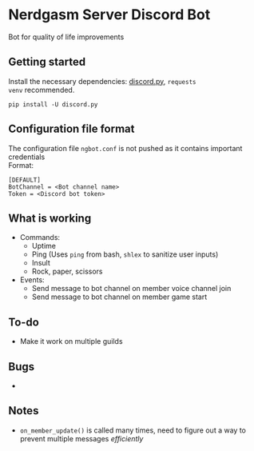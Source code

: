 # Nerdgasm Server Discord Bot
Bot for quality of life improvements

## Getting started
Install the necessary dependencies: [discord.py](https://discordpy.readthedocs.io/en/latest/), `requests`\
`venv` recommended.
```
pip install -U discord.py
```

## Configuration file format
The configuration file `ngbot.conf` is not pushed as it contains important credentials\
Format:
```
[DEFAULT]
BotChannel = <Bot channel name>
Token = <Discord bot token>
```

## What is working
- Commands:
  - Uptime
  - Ping (Uses `ping` from bash, `shlex` to sanitize user inputs)
  - Insult
  - Rock, paper, scissors
- Events:
  - Send message to bot channel on member voice channel join
  - Send message to bot channel on member game start
  
## To-do
- Make it work on multiple guilds

## Bugs
- 

## Notes
- `on_member_update()` is called many times, need to figure out a way to prevent multiple messages *efficiently*
